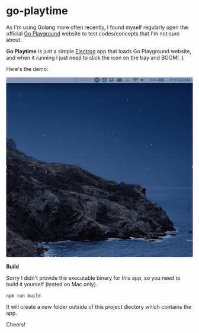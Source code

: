 # go-playtime

As I'm using Golang more often recently, I found myself regularly open the official [Go Playground](https://play.golang.org) website to test codes/concepts that I'm not sure about.

**Go Playtime** is just a simple [Electron](https://www.electronjs.org) app that loads Go Playground website, and when it running I just need to click the icon on the tray and BOOM! :)

Here's the demo:

<img src="https://raw.githubusercontent.com/ekaputra07/go-playtime/master/demo.gif"/>

**Build**

Sorry I didn't provide the executable binary for this app, so you need to build it yourself (tested on Mac only).
```
npm run build
```
It will create a new folder outside of this project diectory which contains the app.

Cheers!
